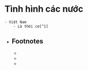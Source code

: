 # Tình hình các nước
	- Việt Nam
		- Là thời cơ[^1]
- ## Footnotes
	- [^1]: {{renderer archive https://tuoitre.vn/thoi-co-cho-edtech-tai-viet-nam-2023013109023582.htm}}
	-
	-
